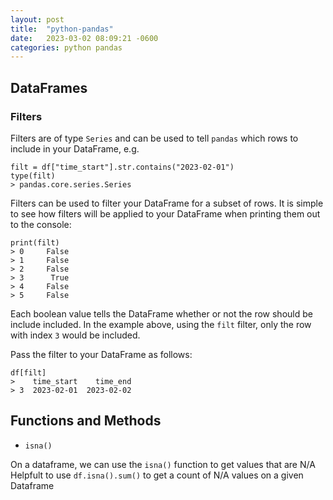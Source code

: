 ```yaml
---
layout: post
title:  "python-pandas"
date:   2023-03-02 08:09:21 -0600
categories: python pandas
---
```


## DataFrames

### Filters

Filters are of type `Series` and can be used to tell `pandas` which rows to include in your DataFrame, e.g.

```
filt = df["time_start"].str.contains("2023-02-01")
type(filt)
> pandas.core.series.Series
```

Filters can be used to filter your DataFrame for a subset of rows. It is simple to see how filters will be applied to your DataFrame when printing them out to the console:

```
print(filt)
> 0     False
> 1     False
> 2     False
> 3      True
> 4     False
> 5     False
```

Each boolean value tells the DataFrame whether or not the row should be include included. In the example above, using the `filt` filter, only the row with index `3` would be included.

Pass the filter to your DataFrame as follows:

```
df[filt]
>    time_start    time_end
> 3  2023-02-01  2023-02-02
```

## Functions and Methods

* `isna()`

On a dataframe, we can use the `isna()` function to get values that are N/A
Helpfult to use `df.isna().sum()` to get a count of N/A values on a given Dataframe
